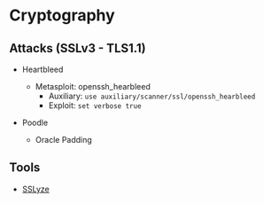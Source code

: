 # Cryptography

## Attacks (SSLv3 - TLS1.1)
- Heartbleed 
  - Metasploit: openssh_hearbleed
    - Auxiliary: ```use auxiliary/scanner/ssl/openssh_hearbleed```
    - Exploit: ```set verbose true```

- Poodle
  - Oracle Padding

## Tools
- [SSLyze](/Tools/sslyze.md)
